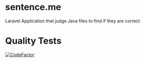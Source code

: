 # sentence.me
Laravel Application that judge Java files to find if they are correct
# Quality Tests

[![CodeFactor](https://www.codefactor.io/repository/github/antoniopaco/sentence.me/badge)](https://www.codefactor.io/repository/github/antoniopaco/sentence.me)
